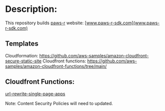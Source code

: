 # Description:

This repository builds [paws-r](https://github.com/paws-r/paws) website: [www.paws-r-sdk.com](www.paws-r-sdk.com)

## Templates

Cloudformation: https://github.com/aws-samples/amazon-cloudfront-secure-static-site
Cloudfront functions: https://github.com/aws-samples/amazon-cloudfront-functions/tree/main/

## Cloudfront Functions:

[url-rewrite-single-page-apps](cloudfront/url-rewrite-single-page-apps.js)

Note: Content Security Policies will need to updated.